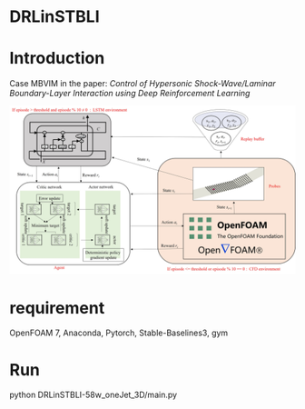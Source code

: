 DRLinSTBLI
=
# Introduction
Case MBVIM in the paper:
_Control of Hypersonic Shock-Wave/Laminar Boundary-Layer Interaction using Deep Reinforcement Learning_

![image](https://github.com/YiZhouNJUST/DRLinSTBLI/blob/master/framework.jpg)

# requirement
OpenFOAM 7, Anaconda, Pytorch, Stable-Baselines3, gym
# Run
python DRLinSTBLI-58w_oneJet_3D/main.py
